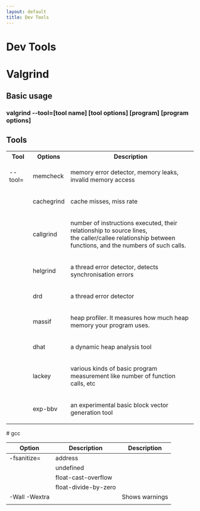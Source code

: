 ```yaml
---
layout: default
title: Dev Tools
---
```

# Dev Tools

# Valgrind

## Basic usage

### valgrind \--tool=[tool name] [tool options] [program] [program options]

## Tools

[//]: # ("code table")
<table>
<tr>
<th> Tool    </th>
<th> Options    </th>
<th> Description                                                                      </th>
</tr>
<tr>
<td>
<p>--tool= </p>
</td>
<td>
<p>memcheck   </p>
</td>
<td>
<p>memory error detector, memory leaks, invalid memory access                       </p>
</td>
</tr>
<tr>
<td>

</td>
<td>
<p>cachegrind </p>
</td>
<td>
<p>cache misses, miss rate                                                          </p>
</td>
</tr>
<tr>
<td>

</td>
<td>
<p>callgrind  </p>
</td>
<td>
<p>number of instructions executed, their relationship to source lines,           <br />
the caller/callee relationship between functions, and the numbers of such calls. </p>
</td>
</tr>
<tr>
<td>

</td>
<td>
<p>helgrind   </p>
</td>
<td>
<p>a thread error detector, detects synchronisation errors                          </p>
</td>
</tr>
<tr>
<td>

</td>
<td>
<p>drd        </p>
</td>
<td>
<p>a thread error detector                                                          </p>
</td>
</tr>
<tr>
<td>

</td>
<td>
<p>massif     </p>
</td>
<td>
<p>heap profiler. It measures how much heap memory your program uses.               </p>
</td>
</tr>
<tr>
<td>

</td>
<td>
<p>dhat       </p>
</td>
<td>
<p>a dynamic heap analysis tool                                                     </p>
</td>
</tr>
<tr>
<td>

</td>
<td>
<p>lackey     </p>
</td>
<td>
<p>various kinds of basic program measurement like number of function calls, etc    </p>
</td>
</tr>
<tr>
<td>

</td>
<td>
<p>exp-bbv    </p>
</td>
<td>
<p>an experimental basic block vector generation tool                               </p>
</td>
</tr>
</table>
# gcc

| Option        | Description          | Description    |
| ------------- | -------------------- | -------------- |
| -fsanitize=   | address              |                |
|               | undefined            |                |
|               | float-cast-overflow  |                |
|               | float-divide-by-zero |                |
| -Wall -Wextra |                      | Shows warnings |
|               |                      |                |
